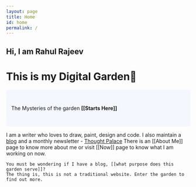 ```yaml
---
layout: page
title: Home
id: home
permalink: /
---
```


## Hi, I am **Rahul Rajeev** 
# This is my **Digital Garden**🌱

<p style="padding: 3em 1em; background: #f5f7ff; border-radius: 4px;">The Mysteries of the garden <span style="font-weight: bold">[[Starts Here]]</span>
 </p>

<p>
    I am a writer who loves to draw, paint, design and code. I also maintain a <a href="https://blog.rahulrajeev.net">blog</a> and a monthly newsletter - <a href="https://blog.rahulrajeev.net/#/portal">Thought Palace</a> There is an [[About Me]] page to know more about me or visit [[Now]] page to know what I am working on now.

    You must be wondering if I have a blog, [[what purpose does this garden serve]]?
    The thing is, this is not a traditional website. Enter the garden to find out more.
</p>


<style>
  .wrapper {
    max-width: 46em;
  }
</style>
